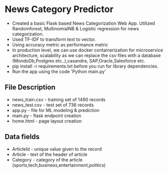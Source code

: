 # News Category Predictor

* Created a basic Flask based News Categorization Web App. Utilized Randomforest, MultinomialNB & Logistic regression for news categorization. 
* Used TF-IDF to transform text to vector.
* Using accuracy metric as performance metric
* In production level, we can use docker containerization for microservice architecture, scalability as we can replace the csv files with a database (MondoDb,Postgres etc..),casandra, SAP,Oracle,Salesforce etc.
* pip install -r requirements.txt before you run for library dependencies.
* Run the app using the code 'Python main.py'

## File Description

* news_train.csv - training set of 1490 records
* news_test.csv - test set of 736 records
* app.py - file for ML modeling & prediction
* main.py - flask endpoint creation
* home.html - page layout creation

## Data fields

* ArticleId - unique value given to the record
* Article - text of the header of article
* Category - category of the article (sports,tech,business,entertainment,politics)
